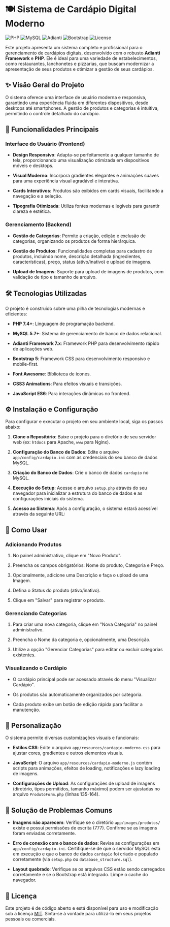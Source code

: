 # 🍽️ Sistema de Cardápio Digital Moderno

![PHP](https://img.shields.io/badge/PHP-7.4+-blue)
![MySQL](https://img.shields.io/badge/MySQL-5.7+-orange)
![Adianti](https://img.shields.io/badge/Adianti-Framework-green)
![Bootstrap](https://img.shields.io/badge/Bootstrap-5-purple)
![License](https://img.shields.io/badge/License-Open%20Source-brightgreen)

Este projeto apresenta um sistema completo e profissional para o gerenciamento de cardápios digitais, desenvolvido com o robusto **Adianti Framework** e **PHP**. Ele é ideal para uma variedade de estabelecimentos, como restaurantes, lanchonetes e pizzarias, que buscam modernizar a apresentação de seus produtos e otimizar a gestão de seus cardápios.

## ✨ Visão Geral do Projeto

O sistema oferece uma interface de usuário moderna e responsiva, garantindo uma experiência fluida em diferentes dispositivos, desde desktops até smartphones. A gestão de produtos e categorias é intuitiva, permitindo o controle detalhado do cardápio.

## 🚀 Funcionalidades Principais

### Interface do Usuário (Frontend)

- **Design Responsivo**: Adapta-se perfeitamente a qualquer tamanho de tela, proporcionando uma visualização otimizada em dispositivos móveis e desktops.

- **Visual Moderno**: Incorpora gradientes elegantes e animações suaves para uma experiência visual agradável e interativa.

- **Cards Interativos**: Produtos são exibidos em cards visuais, facilitando a navegação e a seleção.

- **Tipografia Otimizada**: Utiliza fontes modernas e legíveis para garantir clareza e estética.

### Gerenciamento (Backend)

- **Gestão de Categorias**: Permite a criação, edição e exclusão de categorias, organizando os produtos de forma hierárquica.

- **Gestão de Produtos**: Funcionalidades completas para cadastro de produtos, incluindo nome, descrição detalhada (ingredientes, características), preço, status (ativo/inativo) e upload de imagens.

- **Upload de Imagens**: Suporte para upload de imagens de produtos, com validação de tipo e tamanho de arquivo.

## 🛠️ Tecnologias Utilizadas

O projeto é construído sobre uma pilha de tecnologias modernas e eficientes:

- **PHP 7.4+**: Linguagem de programação backend.

- **MySQL 5.7+**: Sistema de gerenciamento de banco de dados relacional.

- **Adianti Framework 7.x**: Framework PHP para desenvolvimento rápido de aplicações web.

- **Bootstrap 5**: Framework CSS para desenvolvimento responsivo e mobile-first.

- **Font Awesome**: Biblioteca de ícones.

- **CSS3 Animations**: Para efeitos visuais e transições.

- **JavaScript ES6**: Para interações dinâmicas no frontend.

## ⚙️ Instalação e Configuração

Para configurar e executar o projeto em seu ambiente local, siga os passos abaixo:

1. **Clone o Repositório**: Baixe o projeto para o diretório de seu servidor web (ex: `htdocs` para Apache, `www` para Nginx).

1. **Configuração do Banco de Dados**: Edite o arquivo `app/config/cardapio.ini` com as credenciais do seu banco de dados MySQL.

1. **Criação do Banco de Dados**: Crie o banco de dados `cardapio` no MySQL.

1. **Execução do Setup**: Acesse o arquivo `setup.php` através do seu navegador para inicializar a estrutura do banco de dados e as configurações iniciais do sistema.

1. **Acesso ao Sistema**: Após a configuração, o sistema estará acessível através da seguinte URL:

## 📖 Como Usar

### Adicionando Produtos

1. No painel administrativo, clique em "Novo Produto".

1. Preencha os campos obrigatórios: Nome do produto, Categoria e Preço.

1. Opcionalmente, adicione uma Descrição e faça o upload de uma Imagem.

1. Defina o Status do produto (ativo/inativo).

1. Clique em "Salvar" para registrar o produto.

### Gerenciando Categorias

1. Para criar uma nova categoria, clique em "Nova Categoria" no painel administrativo.

1. Preencha o Nome da categoria e, opcionalmente, uma Descrição.

1. Utilize a opção "Gerenciar Categorias" para editar ou excluir categorias existentes.

### Visualizando o Cardápio

- O cardápio principal pode ser acessado através do menu "Visualizar Cardápio".

- Os produtos são automaticamente organizados por categoria.

- Cada produto exibe um botão de edição rápida para facilitar a manutenção.

## 🎨 Personalização

O sistema permite diversas customizações visuais e funcionais:

- **Estilos CSS**: Edite o arquivo `app/resources/cardapio-moderno.css` para ajustar cores, gradientes e outros elementos visuais.

- **JavaScript**: O arquivo `app/resources/cardapio-moderno.js` contém scripts para animações, efeitos de loading, notificações e lazy loading de imagens.

- **Configurações de Upload**: As configurações de upload de imagens (diretório, tipos permitidos, tamanho máximo) podem ser ajustadas no arquivo `ProdutoForm.php` (linhas 135-164).

## 🐛 Solução de Problemas Comuns

- **Imagens não aparecem**: Verifique se o diretório `app/images/produtos/` existe e possui permissões de escrita (777). Confirme se as imagens foram enviadas corretamente.

- **Erro de conexão com o banco de dados**: Revise as configurações em `app/config/cardapio.ini`. Certifique-se de que o servidor MySQL está em execução e que o banco de dados `cardapio` foi criado e populado corretamente (via `setup.php` ou `database_structure.sql`).

- **Layout quebrado**: Verifique se os arquivos CSS estão sendo carregados corretamente e se o Bootstrap está integrado. Limpe o cache do navegador.

## 📄 Licença

Este projeto é de código aberto e está disponível para uso e modificação sob a licença [MIT](https://opensource.org/licenses/MIT). Sinta-se à vontade para utilizá-lo em seus projetos pessoais ou comerciais.


